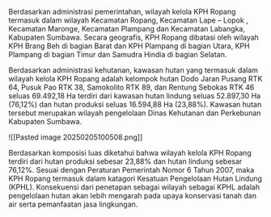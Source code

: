 Berdasarkan administrasi pemerintahan, wilayah kelola KPH Ropang termasuk dalam wilayah Kecamatan Ropang, Kecamatan Lape – Lopok , Kecamatan Maronge, Kecamatan Plampang dan Kecamatan Labangka, Kabupaten Sumbawa. Secara geografis, KPH Ropang dibatasi oleh wilayah KPH Brang Beh di bagian Barat dan KPH Plampang di bagian Utara, KPH Plampang di bagian Timur dan Samudra Hindia di bagian Selatan.

Berdasarkan administrasi kehutanan, kawasan hutan yang termasuk dalam wilayah kelola KPH Ropang adalah kelompok hutan Dodo Jaran Pusang RTK 64, Pusuk Pao RTK 38, Samokolito RTK 89, dan Rentung Sebokas RTK 46 seluas 69.492,18 Ha terdiri dari kawasan hutan lindung seluas 52.897,30 Ha (76,12%) dan hutan produksi seluas 16.594,88 Ha (23,88%). Kawasan hutan tersebut merupakan wilayah pengelolaan Dinas Kehutanan dan Perkebunan Kabupaten Sumbawa.

![[Pasted image 20250205100508.png]]

Berdasarkan komposisi luas diketahui bahwa wilayah kelola KPH Ropang terdiri dari hutan produksi sebesar 23,88% dan hutan lindung sebesar 76,12%. Sesuai dengan Peraturan Pemerintah Nomor 6 Tahun 2007, maka KPH Ropang termasuk dalam katagori Kesatuan Pengelolaan Hutan Lindung (KPHL). Konsekuensi dari penetapan sebagai wilayah sebagai KPHL adalah pengelolaan hutan akan lebih mengarah pada upaya konservasi tanah dan air serta pemanfaatan jasa lingkungan.

